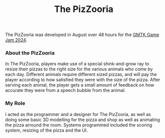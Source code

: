 ﻿---
layout: project
title: The PizZooria
year: 2024
genre: Simulation
roles: Programming, Design 
featureimage: /assets/images/projects/thepizzooria/feature.jpg
animatedimage: /assets/images/projects/thepizzooria/animated.apng
bannerimage: /assets/images/projects/thepizzooria/feature.jpg
downloadlinks:
  - https://ghostentity12.itch.io/the-pizzooria
galleryimages:
  - /assets/images/projects/thepizzooria/feature.jpg
  - /assets/images/projects/thepizzooria/pizzooria1.jpg
  - /assets/images/projects/thepizzooria/pizzooria2.jpg
  - /assets/images/projects/thepizzooria/pizzooria3.jpg
  - /assets/images/projects/thepizzooria/pizzooria4.jpg
  - /assets/images/projects/thepizzooria/pizzooria5.jpg
team:
  - Rhiannon Forster
---

The PizZooria was developed in August over 48 hours for the [GMTK Game Jam 2024](https://itch.io/jam/gmtk-2024). 

### About the PizZooria
In The PizZooria, players make use of a special shink-and-grow ray to resize their pizzas to the right size for the various animals who come by each day. Different animals require different sized pizzas, and will pay the player according to how satisfied they were with the size of the pizza. After serving each animal, the player gets a small amount of feedback on how accurate they were from a speech bubble from the animal. 

### My Role
I acted as the programmer and a designer for The PizZooria, as well as doing some basic 3D modelling for the pizza and shop as well as animating the pizza arround the room. Systems programmed included the scoring system, resizing of the pizza and the UI.